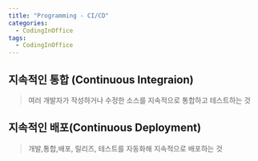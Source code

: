 ```yaml
---
title: "Programming - CI/CD"
categories:
  - CodingInOffice
tags:
  - CodingInOffice
---
```


## 지속적인 통합 (Continuous Integraion)
> 여러 개발자가 작성하거나 수정한 소스를 지속적으로 통합하고 테스트하는 것

## 지속적인 배포(Continuous Deployment)
> 개발,통합,배포, 릴리즈, 테스트를 자동화해 지속적으로 배포하는 것